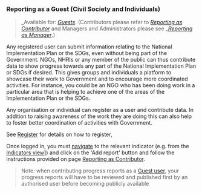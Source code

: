 ### Reporting as a Guest \(Civil Society and Individuals\)

> _Available for: _[_Guests_](/guests/guest.md)_. \(Contributors please refer to _[_Reporting as Contributor_](/contributors/reporting.md)_ and Managers and Administrators please see _[_Reporting as Manager_](/managers/reporting.md).\)

Any registered user can submit information relating to the National Implementation Plan or the SDGs, even without being part of the Government. NGOs, NHRIs or any member of the public can thus contribute data to show progress towards any part of the National Implementation Plan or SDGs if desired. This gives groups and individuals a platform to showcase their work to Government and to encourage more coordinated activities. For instance, you could be an NGO who has been doing work in a particular area that is helping to achieve one of the areas of the Implementation Plan or the SDGs.

Any organisation or individual can register as a user and contribute data. In addition to raising awareness of the work they are doing this can also help to foster better coordination of activities with Government.

See [Register](/visitors/register.md) for details on how to register,

Once logged in, you must [navigate](/visitors/visitor.md) to the relevant indicator \(e.g. from the [Indicators view](/visitors/indicators.md)\]\) and click on the 'Add report' button and follow the instructions provided on page [Reporting as Contributor](/contributors/reporting.md).

> Note: when contributing progress reports as a [Guest user](/guests/guest.md), your progress reports will have to be reviewed and published first by an authorised user before becoming publicly available
